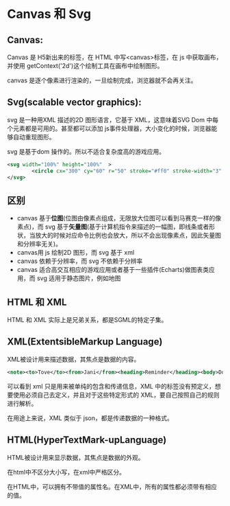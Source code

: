 # Canvas 和 Svg

## Canvas:

Canvas 是 H5新出来的标签，在 HTML 中写\<canvas\>标签，在 js 中获取画布，并使用 getContext('2d')这个绘制工具在画布中绘制图形。

canvas 是逐个像素进行渲染的，一旦绘制完成，浏览器就不会再关注。

## Svg(scalable vector graphics):

svg 是一种用XML 描述的2D 图形语言，它基于 XML，这意味着SVG Dom 中每个元素都是可用的。甚至都可以添加 js事件处理器，大小变化的时候，浏览器能够自动重现图形。

svg 是基于dom 操作的。所以不适合复杂度高的游戏应用。

```xml
<svg width="100%" height="100%"  >
        <circle cx="300" cy="60" r="50" stroke="#ff0" stroke-width="3" fill="red" />
</svg>
```



## 区别

* canvas 基于**位图**(位图由像素点组成，无限放大位图可以看到马赛克一样的像素点)，而 svg 基于**矢量图**(基于计算机指令来描述的一幅图，即线条或者形状，当放大的时候对应命令比例也会放大，所以不会出现像素点，因此矢量图和分辨率无关)。
* canvas用 js 绘制2D 图形，而  svg 基于 xml
* canvas 依赖于分辨率，而 svg 不依赖于分辨率
* canvas 适合高交互相应的游戏应用或者基于一些插件(Echarts)做图表类应用，而 svg 适用于静态图片，例如地图



## HTML 和 XML

HTML 和 XML 实际上是兄弟关系，都是SGML的特定子集。



## XML(ExtentsibleMarkup Language)

XML被设计用来描述数据，其焦点是数据的内容。

```xml
<note><to>Tove</to><from>Jani</from><heading>Reminder</heading><body>Don't forget me this weekend!</body></note>
```

可以看到 xml 只是用来被单纯的包含和传递信息，XML 中的标签没有预定义，想要使用必须自己去定义，并且对于这些特定形式的 XML，要自己按照自己的规则进行解析。

在用途上来说，XML 类似于 json，都是传递数据的一种格式。



## HTML(HyperTextMark-upLanguage)

HTML被设计用来显示数据，其焦点是数据的外观。

在html中不区分大小写，在xml中严格区分。

在HTML中，可以拥有不带值的属性名。在XML中，所有的属性都必须带有相应的值。